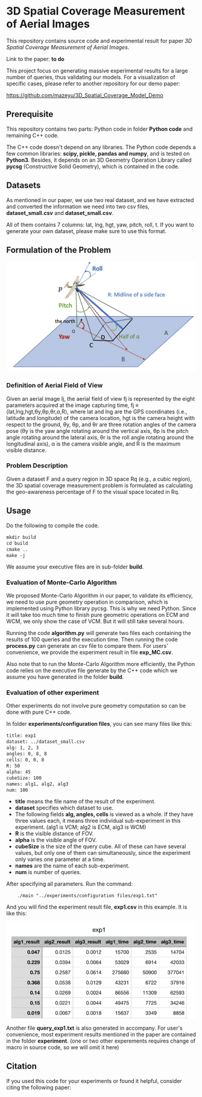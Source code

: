 # 3D Spatial Coverage Measurement of Aerial Images

This repository contains source code and experimental result for paper *3D Spatial Coverage Measurement of Aerial Images*.

Link to the paper: **to do**

This project focus on generating massive experimental results for a large number of queries, thus validating our models. For a visualization of specific cases, please refer to another repository for our demo paper:


https://github.com/mazeyu/3D_Spatial_Coverage_Model_Demo


## Prerequisite
This repository contains two parts: Python code in folder **Python code** and remaining C++ code.

The C++ code doesn't depend on any libraries.
The Python code depends a few common libraries: **scipy, pickle, pandas and numpy**, and is tested on **Python3**. Besides, it depends on an 3D Geometry Operation Library called **pycsg** (Constructive Solid Geometry), which is contained in the code.



## Datasets

As mentioned in our paper, we use two real dataset, and we have extracted and converted the information we need into two csv files, **dataset_small.csv** and **dataset_small.csv**.

 All of them contains 7 columns: lat, lng, hgt, yaw, pitch, roll, t. If you want to generate your own dataset, please make sure to use this format.

## Formulation of the Problem
![](3Dfov.png)
### Definition of Aerial Field of View
Given an aerial image Ij, the aerial field of view fj is represented by the eight parameters acquired at the image capturing time, fj ≡ ⟨lat,lng,hgt,θy,θp,θr,α,R⟩, where lat and lng are the GPS coordinates (i.e., latitude and longitude) of the camera location, hgt is the camera height with respect to the ground, θy, θp, and θr are three rotation angles of the camera pose (θy is the yaw angle rotating around the vertical axis, θp is the pitch angle rotating around the lateral axis, θr is the roll angle rotating around the longitudinal axis), α is the camera visible angle, and R is the maximum visible distance.
### Problem Description
Given a dataset F and a query region in 3D space Rq (e.g., a cubic region), the 3D spatial coverage measurement problem is formulated as calculating the geo-awareness percentage of F to the visual space located in Rq.


## Usage
Do the following to compile the code.
~~~
mkdir build
cd build
cmake ..
make -j
~~~
We assume your executive files are in sub-folder **build**.

### Evaluation of Monte-Carlo Algorithm
We proposed Monte-Carlo Algorithm in our paper, to validate its efficiency, we need to use pure geometry operation in comparison, which is implemented using Python library pycsg. This is why we need Python.
Since it will take too much time to finish pure geometric operations on ECM and WCM, we only show the case of VCM. But it will still take several hours.

 Running the code **algorithm.py** will generate two files each containing the results of 100 queries and the execution time. Then running the code **process.py** can generate an csv file to compare them. For users' convenience, we provide the experiment result in file **exp_MC.csv**.
 
 Also note that to run the Monte-Carlo Algorithm more efficiently, the Python code relies on the executive file generate by the C++ code which we assume you have generated in the folder **build**.
 
 

### Evaluation of other experiment
Other experiments do not involve pure geometry computation so can be done with pure C++ code.

In folder **experiments/configuration files**, you can see many files like this:
~~~
title: exp1
dataset: ../dataset_small.csv
alg: 1, 2, 3
angles: 0, 8, 8
cells: 0, 0, 8
R: 50
alpha: 45
cubeSize: 100
names: alg1, alg2, alg3
num: 100
~~~
 
* **title** means the file name of the result of the experiment.
* **dataset** specifies which dataset to use.
* The following fields **alg, angles, cells** is viewed as a whole. If they have three values each, it means three individual sub-experiment in this experiment. (alg1 is VCM; alg2 is ECM, alg3 is WCM)
* **R** is the visible distance of FOV.
* **alpha** is the visible angle of FOV.
* **cubeSize** is the size of the query cube. All of these can have several values, but only one of them can simultaneously, since the experiment only varies one parameter at a time.
* **names** are the name of each sub-experiment.
* **num** is number of queries.

After specifying all parameters. Run the command:
~~~
    ./main "../experiments/configuration files/exp1.txt"
~~~
And you will find the experiment result file, **exp1.csv** in this example. It is like this:

![](csv%20file.png)

Another file **query_exp1.txt** is also generated in accompany. For user's convenience, most experiment results mentioned in the paper are contained in the folder **experiment**. (one or two other experements requires change of macro in source code, so we will omit it here)


    

 


## Citation

If you used this code for your experiments or found it helpful, consider citing the following paper:

~~~
~~~
